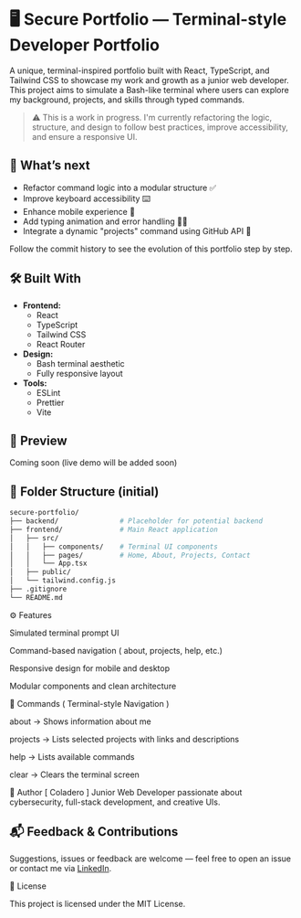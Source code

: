 # 🖥️ Secure Portfolio — Terminal-style Developer Portfolio

A unique, terminal-inspired portfolio built with React, TypeScript, and Tailwind CSS to showcase my work and growth as a junior web developer.  
This project aims to simulate a Bash-like terminal where users can explore my background, projects, and skills through typed commands.

> ⚠️ This is a work in progress. I'm currently refactoring the logic, structure, and design to follow best practices, improve accessibility, and ensure a responsive UI.

## 🚧 What’s next

- Refactor command logic into a modular structure ✅
- Improve keyboard accessibility ⌨️
- Enhance mobile experience 📱
- Add typing animation and error handling 👨‍💻
- Integrate a dynamic "projects" command using GitHub API 🔗

Follow the commit history to see the evolution of this portfolio step by step.

## 🛠️ Built With

- **Frontend:**
  - React
  - TypeScript
  - Tailwind CSS
  - React Router
- **Design:**
  - Bash terminal aesthetic
  - Fully responsive layout
- **Tools:**
  - ESLint
  - Prettier
  - Vite

## 📸 Preview

Coming soon (live demo will be added soon)

## 📂 Folder Structure (initial)

```bash
secure-portfolio/
├── backend/               # Placeholder for potential backend
├── frontend/              # Main React application
│   ├── src/
│   │   ├── components/    # Terminal UI components
│   │   ├── pages/         # Home, About, Projects, Contact
│   │   └── App.tsx
│   ├── public/
│   └── tailwind.config.js
├── .gitignore
└── README.md

```

⚙️ Features

Simulated terminal prompt UI

Command-based navigation ( about, projects, help, etc.)

Responsive design for mobile and desktop

Modular components and clean architecture

📄 Commands ( Terminal-style Navigation )

about → Shows information about me

projects → Lists selected projects with links and descriptions

help → Lists available commands

clear → Clears the terminal screen

👤 Author
[ Coladero ]
Junior Web Developer passionate about cybersecurity, full-stack development, and creative UIs.

## 📬 Feedback & Contributions

Suggestions, issues or feedback are welcome — feel free to open an issue or contact me via [LinkedIn](https://www.linkedin.com/in/https://www.linkedin.com/in/juanmanuelfloresdev/).

📄 License

This project is licensed under the MIT License.
